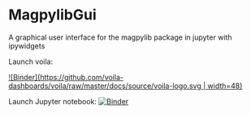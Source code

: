 # MagpylibGui
 A graphical user interface for the magpylib package in jupyter with ipywidgets

Launch voila:
<!-- <a href="https://mybinder.org/v2/gh/Alexboiboi/MagpylibGui/master?urlpath=voila/render/00_MagpylibGui_voila.ipynb"><img src="https://github.com/voila-dashboards/voila/raw/master/docs/source/voila-logo.svg" width="200" height="100" title="Voila-mybinder hub" alt="click to launch a voila session on mybinder"></a> -->

[![Binder](https://github.com/voila-dashboards/voila/raw/master/docs/source/voila-logo.svg | width=48)](https://mybinder.org/v2/gh/Alexboiboi/MagpylibGui/master?urlpath=voila/render/00_MagpylibGui_voila.ipynb)

Launch Jupyter notebook: [![Binder](https://mybinder.org/badge_logo.svg)](https://mybinder.org/v2/gh/Alexboiboi/MagpylibGui/master)


<!-- Launch Jupyterlab: [![Binder](https://mybinder.org/badge_logo.svg)](https://mybinder.org/v2/gh/Alexboiboi/MagpylibGui/master?urlpath=lab)) -->

[](images/example_ui_view.png)
